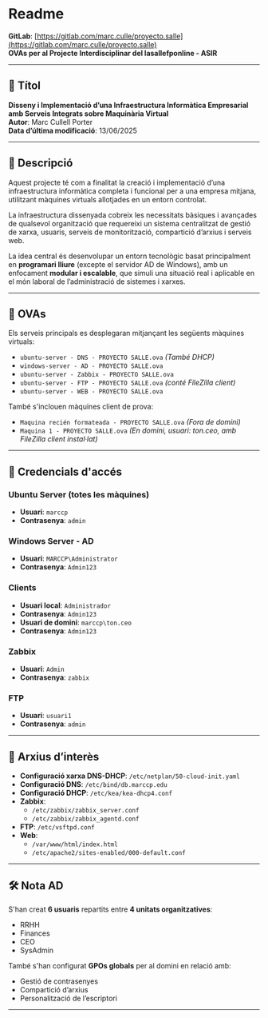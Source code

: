 # Readme

**GitLab**: [https://gitlab.com/marc.culle/proyecto.salle](https://gitlab.com/marc.culle/proyecto.salle)  
**OVAs per al Projecte Interdisciplinar del lasallefponline - ASIR**

---

## 📘 Títol

**Disseny i Implementació d’una Infraestructura Informàtica Empresarial amb Serveis Integrats sobre Maquinària Virtual**  
**Autor**: Marc Cullell Porter  
**Data d’última modificació**: 13/06/2025

---

## 📝 Descripció

Aquest projecte té com a finalitat la creació i implementació d’una infraestructura informàtica completa i funcional per a una empresa mitjana, utilitzant màquines virtuals allotjades en un entorn controlat.

La infraestructura dissenyada cobreix les necessitats bàsiques i avançades de qualsevol organització que requereixi un sistema centralitzat de gestió de xarxa, usuaris, serveis de monitorització, compartició d’arxius i serveis web.

La idea central és desenvolupar un entorn tecnològic basat principalment en **programari lliure** (excepte el servidor AD de Windows), amb un enfocament **modular i escalable**, que simuli una situació real i aplicable en el món laboral de l’administració de sistemes i xarxes.

---

## 💾 OVAs

Els serveis principals es desplegaran mitjançant les següents màquines virtuals:

- `ubuntu-server - DNS - PROYECTO SALLE.ova` *(També DHCP)*
- `windows-server - AD - PROYECTO SALLE.ova`
- `ubuntu-server - Zabbix - PROYECTO SALLE.ova`
- `ubuntu-server - FTP - PROYECTO SALLE.ova` *(conté FileZilla client)*
- `ubuntu-server - WEB - PROYECTO SALLE.ova`

També s'inclouen màquines client de prova:

- `Maquina recién formateada - PROYECTO SALLE.ova` *(Fora de domini)*
- `Maquina 1 - PROYECTO SALLE.ova` *(En domini, usuari: ton.ceo, amb FileZilla client instal·lat)*

---

## 🔐 Credencials d'accés

### Ubuntu Server (totes les màquines)
- **Usuari**: `marccp`  
- **Contrasenya**: `admin`

### Windows Server - AD
- **Usuari**: `MARCCP\Administrator`  
- **Contrasenya**: `Admin123`

### Clients
- **Usuari local**: `Administrador`  
- **Contrasenya**: `Admin123`  
- **Usuari de domini**: `marccp\ton.ceo`  
- **Contrasenya**: `Admin123`

### Zabbix
- **Usuari**: `Admin`  
- **Contrasenya**: `zabbix`

### FTP
- **Usuari**: `usuari1`  
- **Contrasenya**: `admin`

---

## 📂 Arxius d’interès

- **Configuració xarxa DNS-DHCP**: `/etc/netplan/50-cloud-init.yaml`
- **Configuració DNS**: `/etc/bind/db.marccp.edu`
- **Configuració DHCP**: `/etc/kea/kea-dhcp4.conf`
- **Zabbix**:
  - `/etc/zabbix/zabbix_server.conf`
  - `/etc/zabbix/zabbix_agentd.conf`
- **FTP**: `/etc/vsftpd.conf`
- **Web**:
  - `/var/www/html/index.html`
  - `/etc/apache2/sites-enabled/000-default.conf`

---

## 🛠️ Nota AD

S'han creat **6 usuaris** repartits entre **4 unitats organitzatives**:
- RRHH
- Finances
- CEO
- SysAdmin

També s'han configurat **GPOs globals** per al domini en relació amb:
- Gestió de contrasenyes
- Compartició d’arxius
- Personalització de l’escriptori

---
